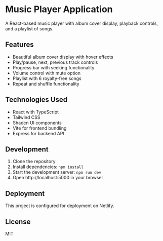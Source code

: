 # Music Player Application

A React-based music player with album cover display, playback controls, and a playlist of songs.

## Features

- Beautiful album cover display with hover effects
- Play/pause, next, previous track controls
- Progress bar with seeking functionality
- Volume control with mute option
- Playlist with 6 royalty-free songs
- Repeat and shuffle functionality

## Technologies Used

- React with TypeScript
- Tailwind CSS
- Shadcn UI components
- Vite for frontend bundling
- Express for backend API

## Development

1. Clone the repository
2. Install dependencies: `npm install`
3. Start the development server: `npm run dev`
4. Open http://localhost:5000 in your browser

## Deployment

This project is configured for deployment on Netlify.

## License

MIT